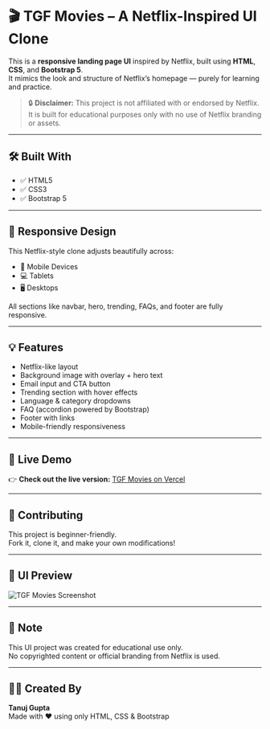 # 🎬 TGF Movies – A Netflix-Inspired UI Clone

This is a **responsive landing page UI** inspired by Netflix, built using **HTML**, **CSS**, and **Bootstrap 5**.  
It mimics the look and structure of Netflix’s homepage — purely for learning and practice.

> 🔒 **Disclaimer:** This project is not affiliated with or endorsed by Netflix.  
> It is built for educational purposes only with no use of Netflix branding or assets.

---

## 🛠️ Built With

- ✅ HTML5  
- ✅ CSS3  
- ✅ Bootstrap 5

---

## 📱 Responsive Design

This Netflix-style clone adjusts beautifully across:

- 📱 Mobile Devices  
- 💻 Tablets  
- 🖥️ Desktops

All sections like navbar, hero, trending, FAQs, and footer are fully responsive.

---

## 💡 Features

- Netflix-like layout  
- Background image with overlay + hero text  
- Email input and CTA button  
- Trending section with hover effects  
- Language & category dropdowns  
- FAQ (accordion powered by Bootstrap)  
- Footer with links  
- Mobile-friendly responsiveness

---

## 🚀 Live Demo

👉 **Check out the live version:** [TGF Movies on Vercel](https://tgf-movies-ui.vercel.app/)

---

## 🤝 Contributing

This project is beginner-friendly.  
Fork it, clone it, and make your own modifications!

---

## 📸 UI Preview

![TGF Movies Screenshot](https://github.com/user-attachments/assets/4eda46f6-70cb-45a3-aa3f-a03a1924d36a)

---

## 📌 Note

This UI project was created for educational use only.  
No copyrighted content or official branding from Netflix is used.

---

## 👨‍💻 Created By

**Tanuj Gupta**  
Made with ❤️ using only HTML, CSS & Bootstrap
